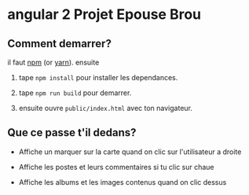 angular 2
Projet Epouse Brou
========================


Comment demarrer?
--------------

il faut [npm](https://www.npmjs.com/) (or [yarn](https://yarnpkg.com/)).
ensuite

1.	tape `npm install` pour installer les dependances.

2.	tape `npm run build` pour demarrer.

3.  ensuite ouvre `public/index.html` avec ton navigateur.

Que ce passe t'il dedans?
-------------------------------

-	Affiche un marquer sur la carte quand on clic sur l'utilisateur a droite

- Affiche les postes et leurs commentaires si tu clic sur chaue

- Affiche les albums et les images contenus quand on clic dessus
